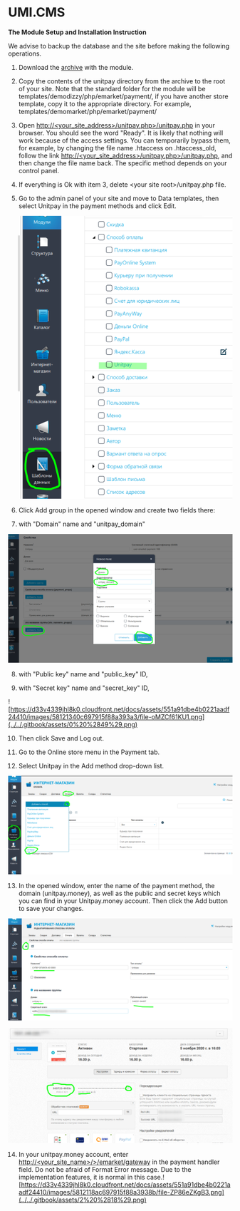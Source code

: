 # UMI.CMS

**The Module Setup and Installation Instruction**

We advise to backup the database and the site before making the following operations.

1. Download the [archive](https://github.com/unitpay/umi-module/archive/v2.0.1.zip) with the module. 
2. Copy the contents of the unitpay directory from the archive to the root of your site.  Note that the standard folder for the module will be templates/demodizzy/php/emarket/payment/, if you have another store template, copy it to the appropriate directory. For example, templates/demomarket/php/emarket/payment/ 
3. Open [http://&lt;your\_site\_address&gt;/unitpay.php&gt;/unitpay.php](http://<your_site_address>/unitpay.php>/unitpay.php) in your browser. You should see the word "Ready".  It is likely that nothing will work because of the access settings. You can temporarily bypass them, for example, by changing the file name .htaccess on .htaccess\_old, follow the link [http://&lt;your\_site\_address&gt;/unitpay.php&gt;/unitpay.php](http://<your_site_address>/unitpay.php>/unitpay.php), and then change the file name back. The specific method depends on your control panel.  
4. If everything is Ok with item 3, delete &lt;your site root&gt;/unitpay.php file. 
5. Go to the admin panel of your site and move to Data templates, then select Unitpay in the payment methods and click Edit.  


   ![](../../.gitbook/assets/1213.png)  

6. Click Add group in the opened window and create two fields there:

7. with "Domain" name and "unitpay\_domain"

![](../../.gitbook/assets/13425346533.png)

8. with "Public key" name and "public\_key" ID,

9. with "Secret key" name and "secret\_key" ID,

![https://d33v4339jhl8k0.cloudfront.net/docs/assets/551a91dbe4b0221aadf24410/images/58121340c697915f88a393a3/file-oMZCf61KU1.png](../../.gitbook/assets/0%20%2849%29.png)

10. Then click Save and Log out.

11. Go to the Online store menu in the Payment tab.

12. Select Unitpay in the Add method drop-down list.

![](../../.gitbook/assets/123123%20%281%29.png)

13. In the opened window, enter the name of the payment method, the domain \(unitpay.money\), as well as the public and secret keys which you can find in your Unitpay.money account. Then click the Add button to save your changes.

![](../../.gitbook/assets/123124.png)

![](../../.gitbook/assets/4253476sh.png)

14. In your unitpay.money account, enter  [http://&lt;your\_site\_name&gt;/&gt;/emarket/gateway](http://<your_site_name>/>/emarket/gateway) in the payment handler field. Do not be afraid of Format Error message. Due to the implementation features, it is normal in this case.![https://d33v4339jhl8k0.cloudfront.net/docs/assets/551a91dbe4b0221aadf24410/images/5812118ac697915f88a3938b/file-ZP86eZKgB3.png](../../.gitbook/assets/2%20%2818%29.png)

